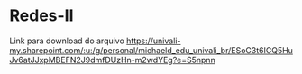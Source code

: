 # Redes-II
Link para download do arquivo https://univali-my.sharepoint.com/:u:/g/personal/michaeld_edu_univali_br/ESoC3t6ICQ5HuJv6atJJxpMBEFN2J9dmfDUzHn-m2wdYEg?e=S5npnn
